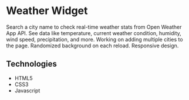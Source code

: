 # Weather Widget
Search a city name to check real-time weather stats from Open Weather App API. See data like temperature, current weather condition, humidity, wind speed, precipitation, and more. Working on adding multiple cities to the page. Randomized background on each reload. Responsive design.

## Technologies
* HTML5
* CSS3
* Javascript

